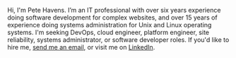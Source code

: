 Hi, I'm Pete Havens. I’m an IT professional with over six years experience doing software development for complex websites, and over 15 years of experience doing systems administration for Unix and Linux operating systems. I'm seeking DevOps, cloud engineer, platform engineer, site reliability, systems administrator, or software developer roles. If you'd like to hire me, [send me an email](mailto:peter.havens@gmail.com), or visit me on [LinkedIn](https://www.linkedin.com/in/peter-havens/).
